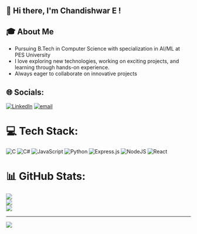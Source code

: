 ## 👋 Hi there, I'm Chandishwar E ! <br>
<h2>🎓 About Me</h2>
<ul>
  <li>Pursuing B.Tech in Computer Science with specialization in AI/ML at PES University</li>
  <li>I love exploring new technologies, working on exciting projects, and learning through hands-on experience.</li>
  <li>Always eager to collaborate on innovative projects</li>
</ul>


## 🌐 Socials:
[![LinkedIn](https://img.shields.io/badge/LinkedIn-%230077B5.svg?logo=linkedin&logoColor=white)](https://linkedin.com/in/www.linkedin.com/in/chandishwar-e-512852303) [![email](https://img.shields.io/badge/Email-D14836?logo=gmail&logoColor=white)](mailto:echandishwar05@gmail.com) 

# 💻 Tech Stack:
![C](https://img.shields.io/badge/c-%2300599C.svg?style=for-the-badge&logo=c&logoColor=white) ![C#](https://img.shields.io/badge/c%23-%23239120.svg?style=for-the-badge&logo=csharp&logoColor=white) ![JavaScript](https://img.shields.io/badge/javascript-%23323330.svg?style=for-the-badge&logo=javascript&logoColor=%23F7DF1E) ![Python](https://img.shields.io/badge/python-3670A0?style=for-the-badge&logo=python&logoColor=ffdd54) ![Express.js](https://img.shields.io/badge/express.js-%23404d59.svg?style=for-the-badge&logo=express&logoColor=%2361DAFB) ![NodeJS](https://img.shields.io/badge/node.js-6DA55F?style=for-the-badge&logo=node.js&logoColor=white) ![React](https://img.shields.io/badge/react-%2320232a.svg?style=for-the-badge&logo=react&logoColor=%2361DAFB)
# 📊 GitHub Stats:
![](https://github-readme-stats.vercel.app/api?username=eChandhu&theme=tokyonight&hide_border=false&include_all_commits=false&count_private=false)<br/>
![](https://nirzak-streak-stats.vercel.app/?user=eChandhu&theme=tokyonight&hide_border=false)<br/>
![](https://github-readme-stats.vercel.app/api/top-langs/?username=eChandhu&theme=tokyonight&hide_border=false&include_all_commits=false&count_private=false&layout=compact)

---
[![](https://visitcount.itsvg.in/api?id=eChandhu&icon=0&color=0)](https://visitcount.itsvg.in)

<!-- Proudly created with GPRM ( https://gprm.itsvg.in ) -->
